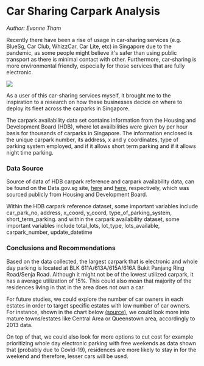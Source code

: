 # Car Sharing Carpark Analysis
_Author: Evonne Tham_

Recently there have been a rise of usage in car-sharing services (e.g. BlueSg, Car Club, WhizzCar, Car Lite, etc) in Singapore due to the pandemic, as some people might believe it's safer than using public transport as there is minimal contact with other. Furthermore, car-sharing is more environmental friendly, especially for those services that are fully electronic. 

<p><img src="https://www.intelligenttransport.com/wp-content/uploads/car-sharing-1.jpg"></p>

As a user of this car-sharing services myself, it brought me to the inspiration to a research on how these businesses decide on where to deploy its fleet across the carparks in Singapore.

The carpark availability data set contains information from the Housing and Development Board (HDB), where lot availbilities were given by per hour basis for thousands of carparks in Singapore. The information enclosed is the unique carpark number, its address, x and y coordinates, type of parking system employed, and if it allows short term parking and if it allows night time parking. 

### Data Source
Source of data of HDB carpark reference and carpark availability data, can be found on the Data.gov.sg site, [here](https://data.gov.sg/dataset/hdb-carpark-information) and [here](https://data.gov.sg/dataset/carpark-availability), respectively, which was sourced publicly from Housing and Development Board.

Within the HDB carpark reference dataset, some important variables include car_park_no, address, x_coord, y_coord, type_of_parking_system, short_term_parking.
and within the carpark availability dataset, some important variables include total_lots, lot_type, lots_available, carpark_number, update_datetime

### Conclusions and Recommendations
Based on the data collected, the largest carpark that is electronic and whole day parking is located at BLK 611A/613A/615A/616A Bukit Panjang Ring Road/Senja Road. Although it might not be of the lowest utilized carpark, it has a average utilization of 15%. This could also mean that majority of the residences living in that in the area does not own a car. 

For future studies, we could explore the number of car owners in each estates in order to target specific estates  with low number of car owners. For instance, shown in the chart below [(source)](https://www.hdb.gov.sg/-/media/doc/PLG/monograph-1-29-dec-2014.pdf), we could look more into mature towns/estates like Central Area or Queenstown area, accordingly to 2013 data. 

On top of that, we could also look for more options to cut cost for example prioritizing whole day electronic parking with free weekends as data shown that (probably due to Covid-19), residences are more likely to stay in for the weekend and therefore, lesser cars will be used. 
